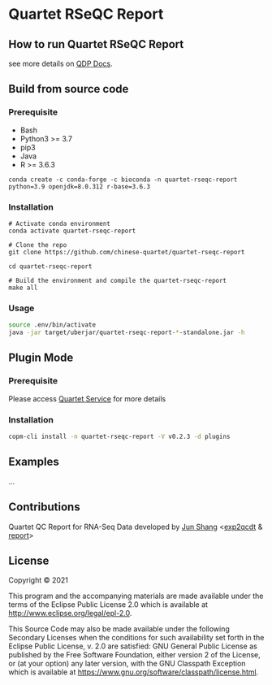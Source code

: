 # Quartet RSeQC Report

## How to run Quartet RSeQC Report

see more details on [QDP Docs](https://docs.chinese-quartet.org/data_pipelines/transcriptomics/intro/).


## Build from source code

### Prerequisite

- Bash
- Python3 >= 3.7
- pip3
- Java
- R >= 3.6.3

```
conda create -c conda-forge -c bioconda -n quartet-rseqc-report python=3.9 openjdk=8.0.312 r-base=3.6.3
```

### Installation

```
# Activate conda environment
conda activate quartet-rseqc-report

# Clone the repo
git clone https://github.com/chinese-quartet/quartet-rseqc-report

cd quartet-rseqc-report

# Build the environment and compile the quartet-rseqc-report
make all
```

### Usage

```bash
source .env/bin/activate
java -jar target/uberjar/quartet-rseqc-report-*-standalone.jar -h
```

## Plugin Mode

### Prerequisite

Please access [Quartet Service](https://github.com/chinese-quartet/quartet-service) for more details

### Installation

```bash
copm-cli install -n quartet-rseqc-report -V v0.2.3 -d plugins
```

## Examples

...

## Contributions

Quartet QC Report for RNA-Seq Data developed by [Jun Shang](https://github.com/stead99) <[exp2qcdt](./exp2qcdt) & [report](./report)>

## License

Copyright © 2021

This program and the accompanying materials are made available under the
terms of the Eclipse Public License 2.0 which is available at
http://www.eclipse.org/legal/epl-2.0.

This Source Code may also be made available under the following Secondary
Licenses when the conditions for such availability set forth in the Eclipse
Public License, v. 2.0 are satisfied: GNU General Public License as published by
the Free Software Foundation, either version 2 of the License, or (at your
option) any later version, with the GNU Classpath Exception which is available
at https://www.gnu.org/software/classpath/license.html.
